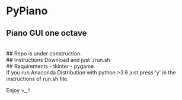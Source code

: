 # PyPiano
## Piano GUI one octave

<br>
## Repo is under construction.
<br>
## Instructions
Download and just ./run.sh

<br>
## Requirements
 - tkinter
 - pygame
<br>
If you run Anaconda Distribution with python >3.6 just press 'y' in the instructions of run.sh file.

Enjoy >_ !

